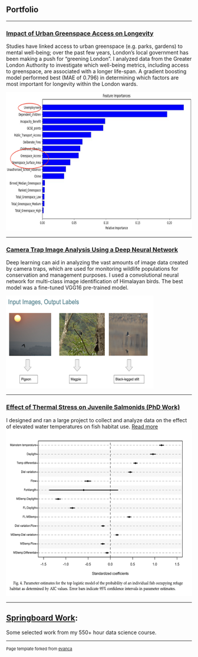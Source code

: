 ## Portfolio

---

### [Impact of Urban Greenspace Access on Longevity](https://github.com/KimSB80/Predicting-Longevity-Using-Urban-Greenspace-)
Studies have linked access to urban greenspace (e.g. parks, gardens) to mental well-being; over the past few years, London’s local government has been making a push for “greening London”. I analyzed data from the Greater London Authority to investigate which well-being metrics, including access to greenspace, are associated with a longer life-span. A gradient boosting model performed best (MAE of 0.796) in determining which factors are most important for longevity within the London wards. 

<img width="800" height="375" src="images/Greenspace2.png?raw=true"/>

---
### [Camera Trap Image Analysis Using a Deep Neural Network](https://github.com/KimSB80/Wildlife-Image-Processing)
Deep learning can aid in analyzing the vast amounts of image data created by camera traps, which are used for monitoring wildlife populations for conservation and management purposes. I used a convolutional neural network for multi-class image identification of Himalayan birds. The best model was a fine-tuned VGG16 pre-trained model.

<img width="400" height="250" src="images/WildlifeImaging2.png?raw=true"/>

---
### [Effect of Thermal Stress on Juvenile Salmonids (PhD Work)](/PhD_page/)
I designed and ran a large project to collect and analyze data on the effect of elevated water temperatures on fish habitat use. [Read more](/PhD_page/)
<img width="600" height="450" src="images/PhDwork2.png?raw=true"/> 

---
## [Springboard Work](https://github.com/KimSB80/Springboard-Case-Studies):
Some selected work from my 550+ hour data science course.



---
<p style="font-size:11px">Page template forked from <a href="https://github.com/evanca/quick-portfolio">evanca</a></p>
<!-- Remove above link if you don't want to attibute -->
